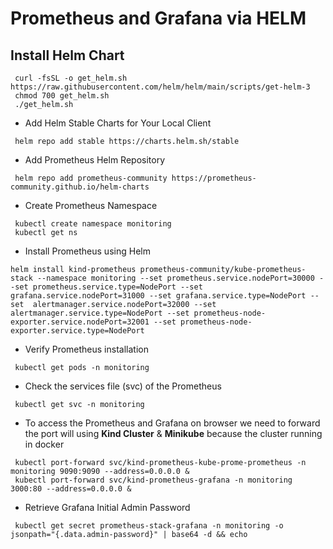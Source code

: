 # Prometheus and Grafana via HELM
## Install Helm Chart
 ```
  curl -fsSL -o get_helm.sh https://raw.githubusercontent.com/helm/helm/main/scripts/get-helm-3
  chmod 700 get_helm.sh
  ./get_helm.sh
 ```
- Add Helm Stable Charts for Your Local Client
 ```
  helm repo add stable https://charts.helm.sh/stable
 ```

- Add Prometheus Helm Repository
 ```
  helm repo add prometheus-community https://prometheus-community.github.io/helm-charts
 ```

- Create Prometheus Namespace
 ```
  kubectl create namespace monitoring
  kubectl get ns
 ```

- Install Prometheus using Helm
 ```
 helm install kind-prometheus prometheus-community/kube-prometheus-stack --namespace monitoring --set prometheus.service.nodePort=30000 --set prometheus.service.type=NodePort --set grafana.service.nodePort=31000 --set grafana.service.type=NodePort --set  alertmanager.service.nodePort=32000 --set alertmanager.service.type=NodePort --set prometheus-node-exporter.service.nodePort=32001 --set prometheus-node-exporter.service.type=NodePort
 ```

- Verify Prometheus installation
 ```
  kubectl get pods -n monitoring
 ```

- Check the services file (svc) of the Prometheus
 ```
  kubectl get svc -n monitoring
 ```

- To access the Prometheus and Grafana on browser we need to forward the port will using **Kind Cluster** & **Minikube** because the cluster running in docker
```
 kubectl port-forward svc/kind-prometheus-kube-prome-prometheus -n monitoring 9090:9090 --address=0.0.0.0 &
 kubectl port-forward svc/kind-prometheus-grafana -n monitoring 3000:80 --address=0.0.0.0 &
```
 - Retrieve Grafana Initial Admin Password
 ```
  kubectl get secret prometheus-stack-grafana -n monitoring -o jsonpath="{.data.admin-password}" | base64 -d && echo 
 ```
